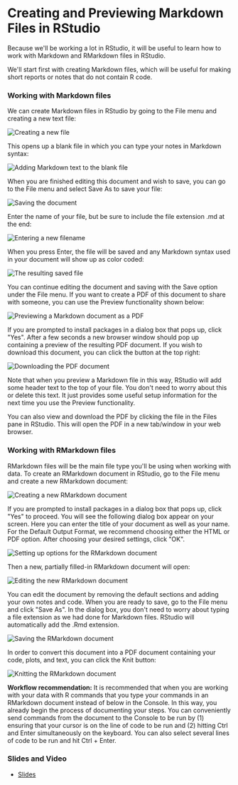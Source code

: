 # Creating and Previewing Markdown Files in RStudio

Because we'll be working a lot in RStudio, it will be useful to learn how to work with Markdown and RMarkdown files in RStudio.

We'll start first with creating Markdown files, which will be useful for making short reports or notes that do not contain R code.

### Working with Markdown files

We can create Markdown files in RStudio by going to the File menu and creating a new text file:

![Creating a new file](images/03_rstudiomd/03_fileorganization_rstudiomd-1.png)

This opens up a blank file in which you can type your notes in Markdown syntax:

![Adding Markdown text to the blank file](images/03_rstudiomd/03_fileorganization_rstudiomd-2.png)

When you are finished editing this document and wish to save, you can go to the File menu and select
Save As to save your file:

![Saving the document](images/03_rstudiomd/03_fileorganization_rstudiomd-3.png)

Enter the name of your file, but be sure to include the file extension .md at the end:

![Entering a new filename](images/03_rstudiomd/03_fileorganization_rstudiomd-4.png)

When you press Enter, the file will be saved and any Markdown syntax used in your document will show up as color coded:

![The resulting saved file](images/03_rstudiomd/03_fileorganization_rstudiomd-5.png)

You can continue editing the document and saving with the Save option under the File menu. If you want to create a PDF of this document to share with someone, you can use the Preview functionality shown below:

![Previewing a Markdown document as a PDF](images/03_rstudiomd/03_fileorganization_rstudiomd-6.png)

If you are prompted to install packages in a dialog box that pops up, click "Yes". After a few seconds a new browser window should pop up containing a preview of the resulting PDF document. If you wish to download this document, you can click the button at the top right:

![Downloading the PDF document](images/03_rstudiomd/03_fileorganization_rstudiomd-7.png)

Note that when you preview a Markdown file in this way, RStudio will add some header text to the top of your file. You don't need to worry about this or delete this text. It just provides some useful setup information for the next time you use the Preview functionality.

You can also view and download the PDF by clicking the file in the Files pane in RStudio. This will open the PDF in a new tab/window in your web browser.

### Working with RMarkdown files

RMarkdown files will be the main file type you'll be using when working with data. To create an RMarkdown document in RStudio, go to the File menu and create a new RMarkdown document:

![Creating a new RMarkdown document](images/03_rstudiomd/03_fileorganization_rstudiomd-8.png)

If you are prompted to install packages in a dialog box that pops up, click "Yes" to proceed. You will see the following dialog box appear on your screen. Here you can enter the title of your document as well as your name. For the Default Output Format, we recommend choosing either the HTML or PDF option. After choosing your desired settings, click "OK".

![Setting up options for the RMarkdown document](images/03_rstudiomd/03_fileorganization_rstudiomd-9.png)

Then a new, partially filled-in RMarkdown document will open:

![Editing the new RMarkdown document](images/03_rstudiomd/03_fileorganization_rstudiomd-10.png)

You can edit the document by removing the default sections and adding your own notes and code. When you are ready to save, go to the File menu and click "Save As". In the dialog box, you don't need to worry about typing a file extension as we had done for Markdown files. RStudio will automatically add the .Rmd extension.

![Saving the RMarkdown document](images/03_rstudiomd/03_fileorganization_rstudiomd-11.png)

In order to convert this document into a PDF document containing your code, plots, and text, you can click the Knit button:

![Knitting the RMarkdown document](images/03_rstudiomd/03_fileorganization_rstudiomd-12.png)

**Workflow recommendation:** It is recommended that when you are working with your data with R commands that you type your commands in an RMarkdown document instead of below in the Console. In this way, you already begin the process of documenting your steps. You can conveniently send commands from the document to the Console to be run by (1) ensuring that your cursor is on the line of code to be run and (2) hitting Ctrl and Enter simultaneously on the keyboard. You can also select several lines of code to be run and hit Ctrl + Enter.

### Slides and Video

* [Slides](https://docs.google.com/presentation/d/1BnIEO63i6bo1ZY9HCD9dilG7FgRRzXo1zn1S-c4B8C0/edit?usp=sharing)
